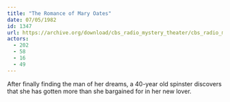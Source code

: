```yaml
---
title: "The Romance of Mary Oates"
date: 07/05/1982
id: 1347
url: https://archive.org/download/cbs_radio_mystery_theater/cbs_radio_mystery_theater-1301-1350.zip/cbs_radio_mystery_theater-1301-1350%2Fcbsrmt_1347_the_romance_of_mary_oates.mp3
actors:
  - 202
  - 58
  - 16
  - 49
---
```

After finally finding the man of her dreams, a 40-year old spinster discovers that she has gotten more than she bargained for in her new lover.